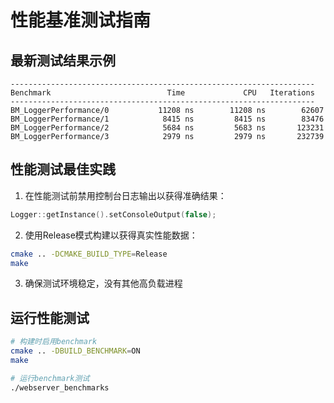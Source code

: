 # 性能基准测试指南

## 最新测试结果示例

```
--------------------------------------------------------------------
Benchmark                          Time             CPU   Iterations
--------------------------------------------------------------------
BM_LoggerPerformance/0           11208 ns        11208 ns        62607
BM_LoggerPerformance/1            8415 ns         8415 ns        83476  
BM_LoggerPerformance/2            5684 ns         5683 ns       123231
BM_LoggerPerformance/3            2979 ns         2979 ns       232739
```

## 性能测试最佳实践

1. 在性能测试前禁用控制台日志输出以获得准确结果：
```cpp
Logger::getInstance().setConsoleOutput(false);
```

2. 使用Release模式构建以获得真实性能数据：
```bash
cmake .. -DCMAKE_BUILD_TYPE=Release
make
```

3. 确保测试环境稳定，没有其他高负载进程

## 运行性能测试

```bash
# 构建时启用benchmark
cmake .. -DBUILD_BENCHMARK=ON
make

# 运行benchmark测试
./webserver_benchmarks
```